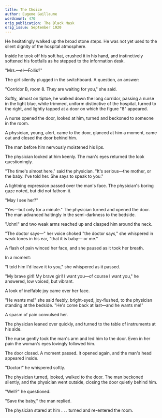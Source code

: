 ```yaml
---
title: The Choice
author: Eugene Guillaume
wordcount: 470
orig_publication: The Black Mask
orig_issue: September 1920
---
```


He hesitatingly walked up the broad stone steps. He was not yet used to the silent dignity of the hospital atmosphere. 

Inside he took off his soft hat, crushed it in his hand, and instinctively softened his footfalls as he stepped to the information desk. 

"Mrs.—el—Follis?" 

The girl silently plugged in the switchboard. A question, an answer: 

"Corridor B, room 8. They are waiting for you," she said. 

Softly, almost on tiptoe, he walked down the long corridor, passing a nurse in the light blue, white trimmed, uniform distinctive of the hospital, turned to the right, and lightly tapped at a door on which the figure "8" appeared. 

A nurse opened the door, looked at him, turned and beckoned to someone in the room. 

A physician, young, alert, came to the door, glanced at him a moment, came out and closed the door behind him. 

The man before him nervously moistened his lips. 

The physician looked at him keenly. The man's eyes returned the look questioningly. 

"The time's almost here," said the physician. "It's serious—the mother, or the baby. I've told her. She says to speak to you." 

A lightning expression passed over the man's face. The physician's boring gaze noted, but did not fathom it. 

"May I see her?" 

"Yes—but only for a minute." The physician turned and opened the door. The man advanced haltingly in the semi-darkness to the bedside. 

"John!" and two weak arms reached up and clasped him around the neck. 

"The doctor says—" her voice choked "the doctor says," she whispered in weak tones in his ear, "that it is baby— or me." 

A flash of pain winced her face, and she paused as it took her breath. 

In a moment: 

"I told him I'd leave it to you," she whispered as it passed. 

"My brave girl! My brave girl! I want you—of course I want you," he answered, low voiced, but vibrant. 

A look of ineffable joy came over her face. 

"He wants me!" she said feebly, bright-eyed, joy-flushed, to the physician standing at the bedside. "He's come back at last—and he wants me!" 

A spasm of pain convulsed her. 

The physician leaned over quickly, and turned to the table of instruments at his side. 

The nurse gently took the man's arm and led him to the door. Even in her pain the woman's eyes lovingly followed him. 

The door closed. A moment passed. It opened again, and the man's head appeared inside. 

"Doctor!" he whispered softly. 

The physician turned, looked, walked to the door. The man beckoned silently, and the physician went outside, closing the door quietly behind him. 

"Well?" he questioned. 

"Save the baby," the man replied. 

The physician stared at him . . . turned and re-entered the room.  
